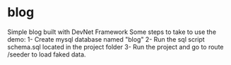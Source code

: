 # blog
Simple blog built with DevNet Framework 
Some steps to take to use the demo:
1- Create mysql database named "blog"
2- Run the sql script schema.sql located in the project folder
3- Run the project and go to route /seeder to load faked data.
